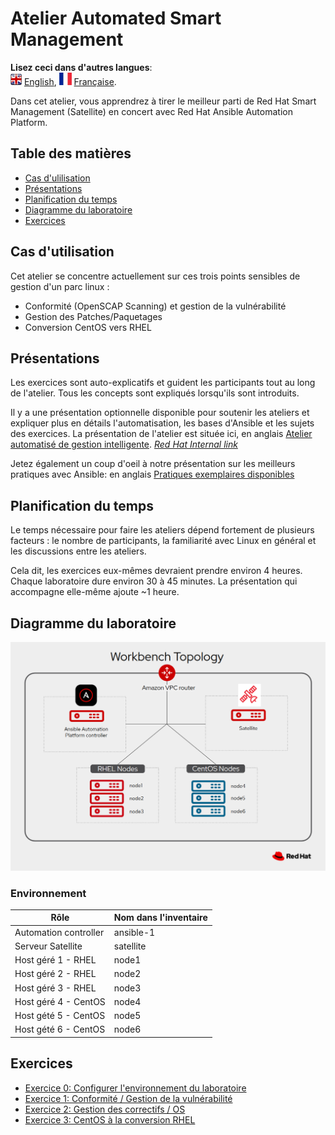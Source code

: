 # Atelier Automated Smart Management 

**Lisez ceci dans d'autres langues**:
<br>![uk](../../images/uk.png) [English](README.md), ![france](../../images/fr.png) [Française](README.fr.md).
<br>

Dans cet atelier, vous apprendrez à tirer le meilleur parti de Red Hat Smart Management (Satellite) en concert avec Red Hat Ansible Automation Platform.

## Table des matières
- [Cas d'ulilisation](#cas-dutilisation)
- [Présentations](#présentations)
- [Planification du temps](#planification-du-temps)
- [Diagramme du laboratoire](#diagramme-du-laboratoire)
- [Exercices](#exercices)

## Cas d'utilisation

Cet atelier se concentre actuellement sur ces trois points sensibles de gestion d'un parc linux :
- Conformité (OpenSCAP Scanning) et gestion de la vulnérabilité
- Gestion des Patches/Paquetages
- Conversion CentOS vers RHEL

## Présentations

Les exercices sont auto-explicatifs et guident les participants tout au long de l'atelier. Tous les concepts sont expliqués lorsqu'ils sont introduits.

Il y a une présentation optionnelle disponible pour soutenir les ateliers et expliquer plus en détails l'automatisation, les bases d'Ansible et les sujets des exercices. La présentation de l'atelier est située ici, en anglais [Atelier automatisé de gestion intelligente](../../decks/ansible_smart_mgmt_fr.pdf). _[Red Hat Internal link](https://docs.google.com/presentation/d/1XpqjDbjEHel2FZLJdrKz67FA2RYKw3eZPY0oqzd8qiY)_

Jetez également un coup d'oeil à notre présentation sur les meilleurs pratiques avec Ansible: en anglais
[Pratiques exemplaires disponibles](../../decks/ansible_best_practices.pdf)

## Planification du temps

Le temps nécessaire pour faire les ateliers dépend fortement de plusieurs facteurs : le nombre de participants, la familiarité avec Linux en général et les discussions entre les ateliers.

Cela dit, les exercices eux-mêmes devraient prendre environ 4 heures. Chaque laboratoire dure environ 30 à 45 minutes. La présentation qui accompagne elle-même ajoute ~1 heure.

## Diagramme du laboratoire
![diagramme automatique de laboratoire de gestion intelligente](../../images/ansible_smart_mgmt_diagram.png#centreme)

### Environnement

| Rôle                    | Nom dans l'inventaire |
| ------------------------| ---------------|
| Automation controller   | ansible-1      |
| Serveur Satellite       | satellite      |
| Host géré 1 - RHEL   | node1          |
| Host géré 2 - RHEL   | node2          |
| Host géré 3 - RHEL   | node3          |
| Host géré 4 - CentOS | node4          |
| Host gété 5 - CentOS | node5          |
| Host gété 6 - CentOS | node6          |



## Exercices

* [Exercice 0: Configurer l'environnement du laboratoire](0-setup/README.fr.md)
* [Exercice 1: Conformité / Gestion de la vulnérabilité](1-compliance/README.fr.md)
* [Exercice 2: Gestion des correctifs / OS](2-patching/README.fr.md)
* [Exercice 3: CentOS à la conversion RHEL](3-convert2rhel/README.fr.md)

